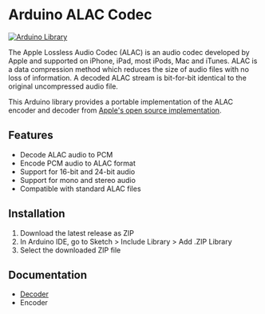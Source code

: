 # Arduino ALAC Codec

[![Arduino Library](https://img.shields.io/badge/Arduino-Library-blue.svg)](https://www.arduino.cc/reference/en/libraries/)

The Apple Lossless Audio Codec (ALAC) is an audio codec developed by Apple and supported on iPhone, iPad, most iPods, Mac and iTunes. ALAC is a data compression method which reduces the size of audio files with no loss of information. A decoded ALAC stream is bit-for-bit identical to the original uncompressed audio file.

This Arduino library provides a portable implementation of the ALAC encoder and decoder from [Apple's open source implementation](https://github.com/macosforge/alac).

## Features

- Decode ALAC audio to PCM
- Encode PCM audio to ALAC format
- Support for 16-bit and 24-bit audio
- Support for mono and stereo audio
- Compatible with standard ALAC files

## Installation

1. Download the latest release as ZIP
2. In Arduino IDE, go to Sketch > Include Library > Add .ZIP Library
3. Select the downloaded ZIP file

## Documentation

- [Decoder](https://pschatzmann.github.io/codec-alac/html)
- Encoder


